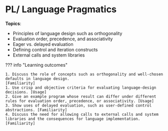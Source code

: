# PL/ Language Pragmatics

**Topics**:
- Principles of language design such as orthogonality
- Evaluation order, precedence, and associativity
- Eager vs. delayed evaluation
- Defining control and iteration constructs
- External calls and system libraries

??? info "Learning outcomes"

    1. Discuss the role of concepts such as orthogonality and well-chosen defaults in language design.
    [Familiarity]
    1. Use crisp and objective criteria for evaluating language-design decisions. [Usage]
    2. Give an example program whose result can differ under different rules for evaluation order, precedence, or associativity. [Usage]
    3. Show uses of delayed evaluation, such as user-defined control abstractions. [Familiarity]
    4. Discuss the need for allowing calls to external calls and system libraries and the consequences for language implementation. [Familiarity]
